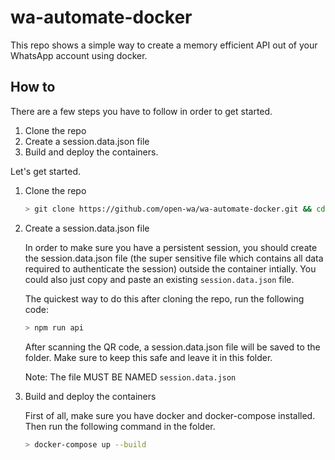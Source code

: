 # wa-automate-docker

This repo shows a simple way to create a memory efficient API out of your WhatsApp account using docker.

## How to

There are a few steps you have to follow in order to get started.

1. Clone the repo
2. Create a session.data.json file
3. Build and deploy the containers.

Let's get started.

1. Clone the repo

    ```bash
    > git clone https://github.com/open-wa/wa-automate-docker.git && cd wa-automate-docker
    ```

2. Create a session.data.json file

    In order to make sure you have a persistent session, you should create the session.data.json file (the super sensitive file which contains all data required to authenticate the session) outside the container intially. You could also just copy and paste an existing `session.data.json` file.

    The quickest way to do this after cloning the repo, run the following code:

    ```bash
    > npm run api
    ```

    After scanning the QR code, a session.data.json file will be saved to the folder. Make sure to keep     this safe and leave it in this folder.

    Note: The file MUST BE NAMED `session.data.json`

3. Build and deploy the containers

    First of all, make sure you have docker and docker-compose installed. Then run the following command in the folder.

    ```bash
    > docker-compose up --build
    ```
